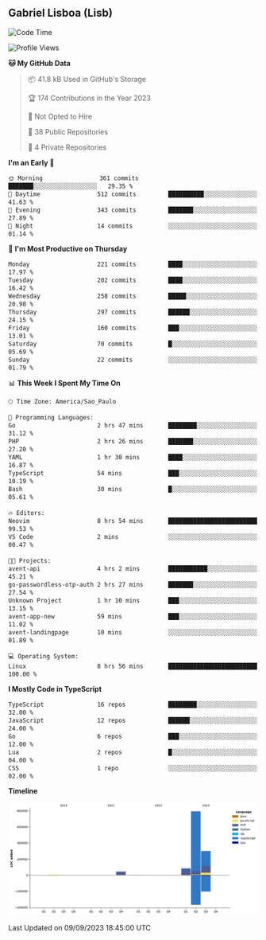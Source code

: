## Gabriel Lisboa (Lisb)

<!--START_SECTION:waka-->
![Code Time](http://img.shields.io/badge/Code%20Time-168%20hrs%2038%20mins-blue)

![Profile Views](http://img.shields.io/badge/Profile%20Views-0-blue)

**🐱 My GitHub Data** 

> 📦 41.8 kB Used in GitHub's Storage 
 > 
> 🏆 174 Contributions in the Year 2023
 > 
> 🚫 Not Opted to Hire
 > 
> 📜 38 Public Repositories 
 > 
> 🔑 4 Private Repositories 
 > 
**I'm an Early 🐤** 

```text
🌞 Morning                361 commits         ███████░░░░░░░░░░░░░░░░░░   29.35 % 
🌆 Daytime                512 commits         ██████████░░░░░░░░░░░░░░░   41.63 % 
🌃 Evening                343 commits         ███████░░░░░░░░░░░░░░░░░░   27.89 % 
🌙 Night                  14 commits          ░░░░░░░░░░░░░░░░░░░░░░░░░   01.14 % 
```
📅 **I'm Most Productive on Thursday** 

```text
Monday                   221 commits         ████░░░░░░░░░░░░░░░░░░░░░   17.97 % 
Tuesday                  202 commits         ████░░░░░░░░░░░░░░░░░░░░░   16.42 % 
Wednesday                258 commits         █████░░░░░░░░░░░░░░░░░░░░   20.98 % 
Thursday                 297 commits         ██████░░░░░░░░░░░░░░░░░░░   24.15 % 
Friday                   160 commits         ███░░░░░░░░░░░░░░░░░░░░░░   13.01 % 
Saturday                 70 commits          █░░░░░░░░░░░░░░░░░░░░░░░░   05.69 % 
Sunday                   22 commits          ░░░░░░░░░░░░░░░░░░░░░░░░░   01.79 % 
```


📊 **This Week I Spent My Time On** 

```text
🕑︎ Time Zone: America/Sao_Paulo

💬 Programming Languages: 
Go                       2 hrs 47 mins       ████████░░░░░░░░░░░░░░░░░   31.12 % 
PHP                      2 hrs 26 mins       ███████░░░░░░░░░░░░░░░░░░   27.20 % 
YAML                     1 hr 30 mins        ████░░░░░░░░░░░░░░░░░░░░░   16.87 % 
TypeScript               54 mins             ███░░░░░░░░░░░░░░░░░░░░░░   10.19 % 
Bash                     30 mins             █░░░░░░░░░░░░░░░░░░░░░░░░   05.61 % 

🔥 Editors: 
Neovim                   8 hrs 54 mins       █████████████████████████   99.53 % 
VS Code                  2 mins              ░░░░░░░░░░░░░░░░░░░░░░░░░   00.47 % 

🐱‍💻 Projects: 
avent-api                4 hrs 2 mins        ███████████░░░░░░░░░░░░░░   45.21 % 
go-passwordless-otp-auth 2 hrs 27 mins       ███████░░░░░░░░░░░░░░░░░░   27.54 % 
Unknown Project          1 hr 10 mins        ███░░░░░░░░░░░░░░░░░░░░░░   13.15 % 
avent-app-new            59 mins             ███░░░░░░░░░░░░░░░░░░░░░░   11.02 % 
avent-landingpage        10 mins             ░░░░░░░░░░░░░░░░░░░░░░░░░   01.89 % 

💻 Operating System: 
Linux                    8 hrs 56 mins       █████████████████████████   100.00 % 
```

**I Mostly Code in TypeScript** 

```text
TypeScript               16 repos            ████████░░░░░░░░░░░░░░░░░   32.00 % 
JavaScript               12 repos            ██████░░░░░░░░░░░░░░░░░░░   24.00 % 
Go                       6 repos             ███░░░░░░░░░░░░░░░░░░░░░░   12.00 % 
Lua                      2 repos             █░░░░░░░░░░░░░░░░░░░░░░░░   04.00 % 
CSS                      1 repo              ░░░░░░░░░░░░░░░░░░░░░░░░░   02.00 % 
```



**Timeline**

![Lines of Code chart](https://raw.githubusercontent.com/tenlisboa/tenlisboa/main/assets/bar_graph.png)


 Last Updated on 09/09/2023 18:45:00 UTC
<!--END_SECTION:waka-->
